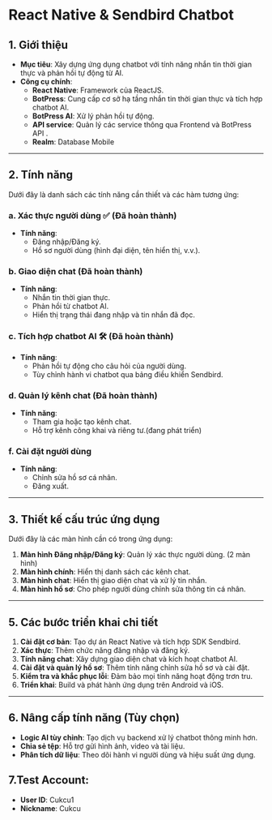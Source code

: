 # React Native & Sendbird Chatbot 


## 1. Giới thiệu

- **Mục tiêu**: Xây dựng ứng dụng chatbot với tính năng nhắn tin thời gian thực và phản hồi tự động từ AI.
- **Công cụ chính**:
  - **React Native**: Framework của ReactJS.
  - **BotPress**: Cung cấp cơ sở hạ tầng nhắn tin thời gian thực và tích hợp chatbot AI.
  - **BotPress AI**: Xử lý phản hồi tự động.
  - **API service**: Quản lý các service thông qua Frontend và BotPress API .
  - **Realm**: Database Mobile
---

## 2. Tính năng 

Dưới đây là danh sách các tính năng cần thiết và các hàm tương ứng:

### a. Xác thực người dùng ✅ (Đã hoàn thành)
- **Tính năng**:
  - Đăng nhập/Đăng ký.
  - Hồ sơ người dùng (hình đại diện, tên hiển thị, v.v.).

### b. Giao diện chat (Đã hoàn thành)
- **Tính năng**:
  - Nhắn tin thời gian thực.
  - Phản hồi từ chatbot AI.
  - Hiển thị trạng thái đang nhập và tin nhắn đã đọc.

### c. Tích hợp chatbot AI 🛠 (Đã hoàn thành)
- **Tính năng**:
  - Phản hồi tự động cho câu hỏi của người dùng.
  - Tùy chỉnh hành vi chatbot qua bảng điều khiển Sendbird.

### d. Quản lý kênh chat (Đã hoàn thành)
- **Tính năng**:
  - Tham gia hoặc tạo kênh chat.
  - Hỗ trợ kênh công khai và riêng tư.(đang phát triển)

### f. Cài đặt người dùng
- **Tính năng**:
  - Chỉnh sửa hồ sơ cá nhân.
  - Đăng xuất.

---

## 3. Thiết kế cấu trúc ứng dụng

Dưới đây là các màn hình cần có trong ứng dụng:

1. **Màn hình Đăng nhập/Đăng ký**: Quản lý xác thực người dùng. (2 màn hình)
2. **Màn hình chính**: Hiển thị danh sách các kênh chat.
3. **Màn hình chat**: Hiển thị giao diện chat và xử lý tin nhắn.
4. **Màn hình hồ sơ**: Cho phép người dùng chỉnh sửa thông tin cá nhân.

---

## 5. Các bước triển khai chi tiết

1. **Cài đặt cơ bản**: Tạo dự án React Native và tích hợp SDK Sendbird.
2. **Xác thực**: Thêm chức năng đăng nhập và đăng ký.
3. **Tính năng chat**: Xây dựng giao diện chat và kích hoạt chatbot AI.
4. **Cài đặt và quản lý hồ sơ**: Thêm tính năng chỉnh sửa hồ sơ và cài đặt.
5. **Kiểm tra và khắc phục lỗi**: Đảm bảo mọi tính năng hoạt động trơn tru.
66. **Triển khai**: Build và phát hành ứng dụng trên Android và iOS.

---

## 6. Nâng cấp tính năng (Tùy chọn)
- **Logic AI tùy chỉnh**: Tạo dịch vụ backend xử lý chatbot thông minh hơn.
- **Chia sẻ tệp**: Hỗ trợ gửi hình ảnh, video và tài liệu.
- **Phân tích dữ liệu**: Theo dõi hành vi người dùng và hiệu suất ứng dụng.

## 7.Test Account:
- **User ID**: Cukcu1
- **Nickname**: Cukcu
